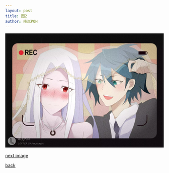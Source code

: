 ```yaml
---
layout: post
title: 图2
author: 峰岚POH
---
```


![image2](https://raw.githubusercontent.com/allforyanchen/allforyanchen.github.io/master/images/POH/2.jpg)


[next image](https://allforyanchen.github.io/2021/01/06/post-62-image3.html)

[back](https://allforyanchen.github.io/)
